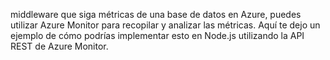 middleware que siga métricas de una base de datos en Azure, puedes utilizar Azure Monitor para recopilar y analizar las métricas. Aquí te dejo un ejemplo de cómo podrías implementar esto en Node.js utilizando la API REST de Azure Monitor.
